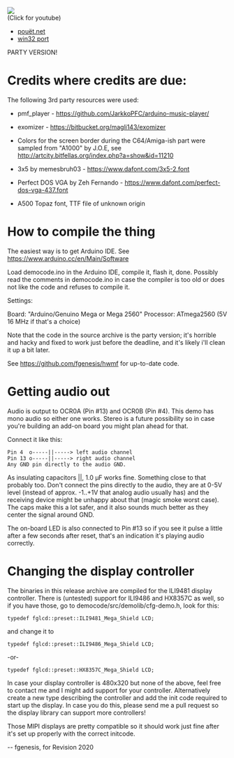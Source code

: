[ ![](https://content.pouet.net/files/screenshots/00085/00085292.jpg) ](https://www.youtube.com/watch?v=OmHrJ7Wqagg)<br />
(Click for youtube)

* [pouët.net](https://www.pouet.net/prod.php?which=85292)
* [win32 port](https://github.com/fgenesis/hwmf/releases/download/partyver/hwmf_partyver_win32_port.zip)

PARTY VERSION!

Credits where credits are due:
==============================

The following 3rd party resources were used:

- pmf_player - https://github.com/JarkkoPFC/arduino-music-player/
- exomizer   - https://bitbucket.org/magli143/exomizer

- Colors for the screen border during the C64/Amiga-ish part were sampled from "A1000" by J.O.E, see http://artcity.bitfellas.org/index.php?a=show&id=11210

- 3x5 by memesbruh03 - https://www.dafont.com/3x5-2.font
- Perfect DOS VGA by Zeh Fernando - https://www.dafont.com/perfect-dos-vga-437.font
- A500 Topaz font, TTF file of unknown origin


How to compile the thing
========================

The easiest way is to get Arduino IDE.
See https://www.arduino.cc/en/Main/Software

Load democode.ino in the Arduino IDE, compile it, flash it, done.
Possibly read the comments in democode.ino in case the compiler is too old
or does not like the code and refuses to compile it.

Settings:

Board: "Arduino/Genuino Mega or Mega 2560"
Processor: ATmega2560
(5V 16 MHz if that's a choice)

Note that the code in the source archive is the party version;
it's horrible and hacky and fixed to work just before the deadline,
and it's likely i'll clean it up a bit later.

See https://github.com/fgenesis/hwmf for up-to-date code.


Getting audio out
==================

Audio is output to OCR0A (Pin #13) and OCR0B (Pin #4).
This demo has mono audio so either one works.
Stereo is a future possibility so in case you're building an add-on board
you might plan ahead for that.

Connect it like this:

```
Pin 4  o-----||-----> left audio channel
Pin 13 o-----||-----> right audio channel
Any GND pin directly to the audio GND.
```

As insulating capacitors ||, 1.0 µF works fine. Something close to that probably too.
Don't connect the pins directly to the audio, they are at 0-5V level
(instead of approx. -1..+1V that analog audio usually has) and the receiving device
might be unhappy about that (magic smoke worst case). The caps make this a lot safer,
and it also sounds much better as they center the signal around GND.

The on-board LED is also connected to Pin #13 so if you see it pulse a little after a
few seconds after reset, that's an indication it's playing audio correctly.


Changing the display controller
===============================

The binaries in this release archive are compiled for the ILI9481 display controller.
There is (untested) support for ILI9486 and HX8357C as well, so if you have those,
go to democode/src/demolib/cfg-demo.h, look for this:

```
typedef fglcd::preset::ILI9481_Mega_Shield LCD;
```

and change it to

```
typedef fglcd::preset::ILI9486_Mega_Shield LCD;
```
-or-
```
typedef fglcd::preset::HX8357C_Mega_Shield LCD;
```

In case your display controller is 480x320 but none of the above,
feel free to contact me and I might add support for your controller.
Alternatively create a new type describing the controller and add the init code
required to start up the display. In case you do this, please send me a pull request
so the display library can support more controllers!

Those MIPI displays are pretty compatible so it should work just fine after
it's set up properly with the correct initcode.


-- fgenesis,
for Revision 2020
